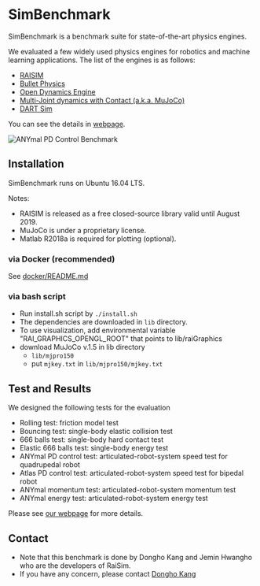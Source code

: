 # SimBenchmark

SimBenchmark is a benchmark suite for state-of-the-art physics engines.

We evaluated a few widely used physics engines for robotics and machine learning applications. 
The list of the engines is as follows:

- [RAISIM](https://github.com/leggedrobotics/raisimLib)
- [Bullet Physics](http://bulletphysics.org/)
- [Open Dynamics Engine](http://www.ode.org/)
- [Multi-Joint dynamics with Contact (a.k.a. MuJoCo)](http://mujoco.org/)
- [DART Sim](https://dartsim.github.io/)

You can see the details in [webpage](https://leggedrobotics.github.io/SimBenchmark/).

![ANYmal PD Control Benchmark](https://leggedrobotics.github.io/SimBenchmark/about/anymal.gif)

## Installation

SimBenchmark runs on Ubuntu 16.04 LTS.  

Notes:
- RAISIM is released as a free closed-source library valid until August 2019.
- MuJoCo is under a proprietary license. 
- Matlab R2018a is required for plotting (optional). 

### via Docker (recommended)

See [docker/README.md](https://github.com/leggedrobotics/SimBenchmark/blob/master/docker/README.md)

### via bash script 

- Run install.sh script by ```./install.sh ```
- The dependencies are downloaded in ```lib``` directory.
- To use visualization, add environmental variable "RAI_GRAPHICS_OPENGL_ROOT" that points to lib/raiGraphics
- download MuJoCo v.1.5 in lib directory
    - ```lib/mjpro150```
    - put ```mjkey.txt``` in ```lib/mjpro150/mjkey.txt```

## Test and Results

We designed the following tests for the evaluation 
- Rolling test: friction model test
- Bouncing test: single-body elastic collision test
- 666 balls test: single-body hard contact test
- Elastic 666 balls test: single-body energy test
- ANYmal PD control test: articulated-robot-system speed test for quadrupedal robot
- Atlas PD control test: articulated-robot-system speed test for bipedal robot
- ANYmal momentum test: articulated-robot-system momentum test
- ANYmal energy test: articulated-robot-system energy test

Please see [our webpage](https://leggedrobotics.github.io/SimBenchmark/) for more details. 

<!-- ## Citation

If you want to refer the benchmark result in an academic publication, please consider citing as 
 -->
## Contact

- Note that this benchmark is done by Dongho Kang and Jemin Hwangho who are the developers of RaiSim.
- If you have any concern, please contact [Dongho Kang](mailto:kangd@ethz.ch)
